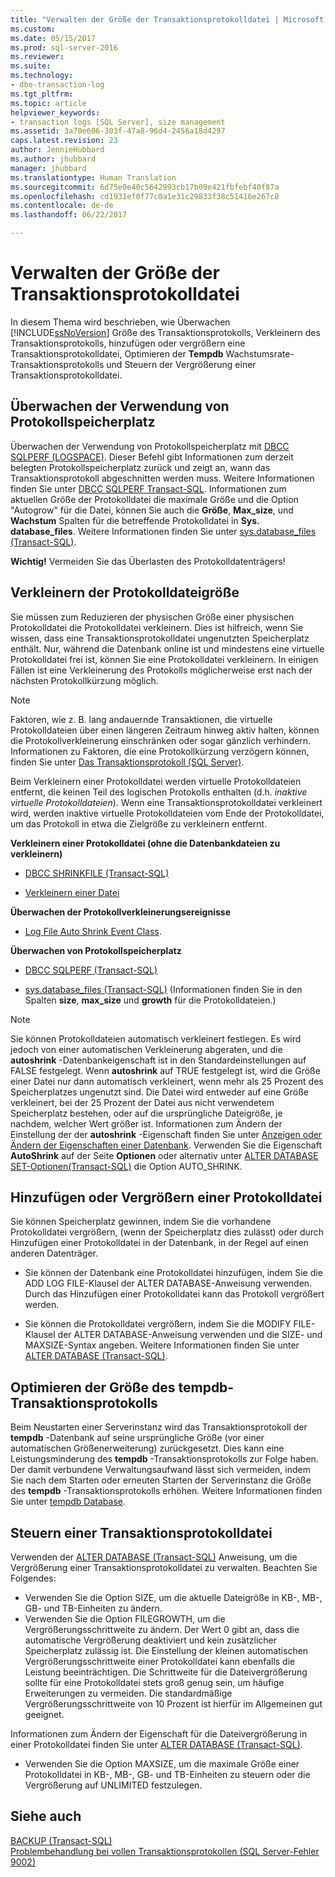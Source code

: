 ```yaml
---
title: "Verwalten der Größe der Transaktionsprotokolldatei | Microsoft Docs"
ms.custom: 
ms.date: 05/15/2017
ms.prod: sql-server-2016
ms.reviewer: 
ms.suite: 
ms.technology:
- dbe-transaction-log
ms.tgt_pltfrm: 
ms.topic: article
helpviewer_keywords:
- transaction logs [SQL Server], size management
ms.assetid: 3a70e606-303f-47a8-96d4-2456a18d4297
caps.latest.revision: 23
author: JennieHubbard
ms.author: jhubbard
manager: jhubbard
ms.translationtype: Human Translation
ms.sourcegitcommit: 6d75e0e40c5642993cb17b09e421fbfebf40f87a
ms.openlocfilehash: cd1931ef0f77c0a1e31c29833f38c51416e267c8
ms.contentlocale: de-de
ms.lasthandoff: 06/22/2017

---
```

# <a name="manage-the-size-of-the-transaction-log-file"></a>Verwalten der Größe der Transaktionsprotokolldatei
In diesem Thema wird beschrieben, wie Überwachen [!INCLUDE[ssNoVersion](../../includes/ssnoversion-md.md)] Größe des Transaktionsprotokolls, Verkleinern des Transaktionsprotokolls, hinzufügen oder vergrößern eine Transaktionsprotokolldatei, Optimieren der **Tempdb** Wachstumsrate-Transaktionsprotokolls und Steuern der Vergrößerung einer Transaktionsprotokolldatei.  

  ##  <a name="MonitorSpaceUse"></a> Überwachen der Verwendung von Protokollspeicherplatz  
Überwachen der Verwendung von Protokollspeicherplatz mit [DBCC SQLPERF (LOGSPACE)](https://docs.microsoft.com/sql/t-sql/database-console-commands/dbcc-sqlperf-transact-sql). Dieser Befehl gibt Informationen zum derzeit belegten Protokollspeicherplatz zurück und zeigt an, wann das Transaktionsprotokoll abgeschnitten werden muss. Weitere Informationen finden Sie unter [DBCC SQLPERF Transact-SQL](../../t-sql/database-console-commands/dbcc-sqlperf-transact-sql.md). Informationen zum aktuellen Größe der Protokolldatei die maximale Größe und die Option "Autogrow" für die Datei, können Sie auch die **Größe**, **Max_size**, und **Wachstum** Spalten für die betreffende Protokolldatei in **Sys. database_files**. Weitere Informationen finden Sie unter [sys.database_files &#40;Transact-SQL&#41;](../../relational-databases/system-catalog-views/sys-database-files-transact-sql.md).  
  
**Wichtig!** Vermeiden Sie das Überlasten des Protokolldatenträgers!  

  
##  <a name="ShrinkSize"></a> Verkleinern der Protokolldateigröße  
 Sie müssen zum Reduzieren der physischen Größe einer physischen Protokolldatei die Protokolldatei verkleinern. Dies ist hilfreich, wenn Sie wissen, dass eine Transaktionsprotokolldatei ungenutzten Speicherplatz enthält. Nur, während die Datenbank online ist und mindestens eine virtuelle Protokolldatei frei ist, können Sie eine Protokolldatei verkleinern. In einigen Fällen ist eine Verkleinerung des Protokolls möglicherweise erst nach der nächsten Protokollkürzung möglich.  
  
> [!NOTE]
>  Faktoren, wie z. B. lang andauernde Transaktionen, die virtuelle Protokolldateien über einen längeren Zeitraum hinweg aktiv halten, können die Protokollverkleinerung einschränken oder sogar gänzlich verhindern. Informationen zu Faktoren, die eine Protokollkürzung verzögern können, finden Sie unter [Das Transaktionsprotokoll &#40;SQL Server&#41;](../../relational-databases/logs/the-transaction-log-sql-server.md).  
  
 Beim Verkleinern einer Protokolldatei werden virtuelle Protokolldateien entfernt, die keinen Teil des logischen Protokolls enthalten (d.h. *inaktive virtuelle Protokolldateien*). Wenn eine Transaktionsprotokolldatei verkleinert wird, werden inaktive virtuelle Protokolldateien vom Ende der Protokolldatei, um das Protokoll in etwa die Zielgröße zu verkleinern entfernt.  
  
 **Verkleinern einer Protokolldatei (ohne die Datenbankdateien zu verkleinern)**  
  
-   [DBCC SHRINKFILE &#40;Transact-SQL&#41;](../../t-sql/database-console-commands/dbcc-shrinkfile-transact-sql.md)  
  
-   [Verkleinern einer Datei](../../relational-databases/databases/shrink-a-file.md)  
  
 **Überwachen der Protokollverkleinerungsereignisse**  
  
-   [Log File Auto Shrink Event Class](../../relational-databases/event-classes/log-file-auto-shrink-event-class.md).  
  
 **Überwachen von Protokollspeicherplatz**  
  
-   [DBCC SQLPERF &#40;Transact-SQL&#41;](../../t-sql/database-console-commands/dbcc-sqlperf-transact-sql.md)  
  
-   [sys.database_files &#40;Transact-SQL&#41;](../../relational-databases/system-catalog-views/sys-database-files-transact-sql.md) (Informationen finden Sie in den Spalten **size**, **max_size** und **growth** für die Protokolldateien.)  
  
> [!NOTE]
>  Sie können Protokolldateien automatisch verkleinert festlegen. Es wird jedoch von einer automatischen Verkleinerung abgeraten, und die **autoshrink** -Datenbankeigenschaft ist in den Standardeinstellungen auf FALSE festgelegt. Wenn **autoshrink** auf TRUE festgelegt ist, wird die Größe einer Datei nur dann automatisch verkleinert, wenn mehr als 25 Prozent des Speicherplatzes ungenutzt sind. Die Datei wird entweder auf eine Größe verkleinert, bei der 25 Prozent der Datei aus nicht verwendetem Speicherplatz bestehen, oder auf die ursprüngliche Dateigröße, je nachdem, welcher Wert größer ist. Informationen zum Ändern der Einstellung der der **autoshrink** -Eigenschaft finden Sie unter [Anzeigen oder Ändern der Eigenschaften einer Datenbank](../../relational-databases/databases/view-or-change-the-properties-of-a-database.md). Verwenden Sie die Eigenschaft **AutoShrink** auf der Seite **Optionen** oder alternativ unter [ALTER DATABASE SET-Optionen&#40;Transact-SQL&#41;](../../t-sql/statements/alter-database-transact-sql-set-options.md) die Option AUTO_SHRINK.  
  

##  <a name="AddOrEnlarge"></a> Hinzufügen oder Vergrößern einer Protokolldatei  
 Sie können Speicherplatz gewinnen, indem Sie die vorhandene Protokolldatei vergrößern, (wenn der Speicherplatz dies zulässt) oder durch Hinzufügen einer Protokolldatei in der Datenbank, in der Regel auf einen anderen Datenträger.  
  
-   Sie können der Datenbank eine Protokolldatei hinzufügen, indem Sie die ADD LOG FILE-Klausel der ALTER DATABASE-Anweisung verwenden. Durch das Hinzufügen einer Protokolldatei kann das Protokoll vergrößert werden.  
  
-   Sie können die Protokolldatei vergrößern, indem Sie die MODIFY FILE-Klausel der ALTER DATABASE-Anweisung verwenden und die SIZE- und MAXSIZE-Syntax angeben. Weitere Informationen finden Sie unter [ALTER DATABASE &#40;Transact-SQL&#41;](../../t-sql/statements/alter-database-transact-sql.md).  
    
  
##  <a name="tempdbOptimize"></a> Optimieren der Größe des tempdb-Transaktionsprotokolls  
 Beim Neustarten einer Serverinstanz wird das Transaktionsprotokoll der **tempdb** -Datenbank auf seine ursprüngliche Größe (vor einer automatischen Größenerweiterung) zurückgesetzt. Dies kann eine Leistungsminderung des **tempdb** -Transaktionsprotokolls zur Folge haben. Der damit verbundene Verwaltungsaufwand lässt sich vermeiden, indem Sie nach dem Starten oder erneuten Starten der Serverinstanz die Größe des **tempdb** -Transaktionsprotokolls erhöhen. Weitere Informationen finden Sie unter [tempdb Database](../../relational-databases/databases/tempdb-database.md).  
  
  
##  <a name="ControlGrowth"></a> Steuern einer Transaktionsprotokolldatei  
 Verwenden der [ALTER DATABASE (Transact-SQL)](../../t-sql/statements/alter-database-transact-sql.md) Anweisung, um die Vergrößerung einer Transaktionsprotokolldatei zu verwalten. Beachten Sie Folgendes:  
  
-   Verwenden Sie die Option SIZE, um die aktuelle Dateigröße in KB-, MB-, GB- und TB-Einheiten zu ändern.  
  -   Verwenden Sie die Option FILEGROWTH, um die Vergrößerungsschrittweite zu ändern. Der Wert 0 gibt an, dass die automatische Vergrößerung deaktiviert und kein zusätzlicher Speicherplatz zulässig ist. Die Einstellung der kleinen automatischen Vergrößerungsschrittweite einer Protokolldatei kann ebenfalls die Leistung beeinträchtigen. Die Schrittweite für die Dateivergrößerung sollte für eine Protokolldatei stets groß genug sein, um häufige Erweiterungen zu vermeiden. Die standardmäßige Vergrößerungsschrittweite von 10 Prozent ist hierfür im Allgemeinen gut geeignet.  

Informationen zum Ändern der Eigenschaft für die Dateivergrößerung in einer Protokolldatei finden Sie unter [ALTER DATABASE (Transact-SQL)](https://msdn.microsoft.com/library/ms174269.aspx).  
  
-   Verwenden Sie die Option MAXSIZE, um die maximale Größe einer Protokolldatei in KB-, MB-, GB- und TB-Einheiten zu steuern oder die Vergrößerung auf UNLIMITED festzulegen.  
  
  
## <a name="see-also"></a>Siehe auch  
 [BACKUP (Transact-SQL)](../../t-sql/statements/backup-transact-sql.md)   
 [Problembehandlung bei vollen Transaktionsprotokollen (SQL Server-Fehler 9002)](../../relational-databases/logs/troubleshoot-a-full-transaction-log-sql-server-error-9002.md)  
  
  

